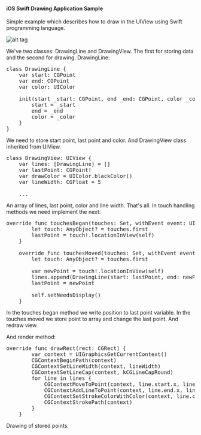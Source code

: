 <h4>iOS Swift Drawing Application Sample</h4>

Simple example which describes how to draw in the UIView using Swift programming language.

![alt tag](https://raw.github.com/maximbilan/ios_swift_drawing_app/master/img/img1.png)

We've two classes: DrawingLine and DrawingView. The first for storing data and the second for drawing.
DrawingLine:

<pre>
class DrawingLine {
	var start: CGPoint
	var end: CGPoint
	var color: UIColor
	
	init(start _start: CGPoint, end _end: CGPoint, color _color: UIColor!) {
		start = _start
		end = _end
		color = _color
	}
}
</pre>

We need to store start point, last point and color.
And DrawingView class inherited from UIView.

<pre>
class DrawingView: UIView {
	var lines: [DrawingLine] = []
	var lastPoint: CGPoint!
	var drawColor = UIColor.blackColor()
	var lineWidth: CGFloat = 5
	
	...
</pre>

An array of lines, last point, color and line width. That's all.
In touch handling methods we need implement the next:

<pre>
override func touchesBegan(touches: Set<NSObject>, withEvent event: UIEvent) {
		let touch: AnyObject? = touches.first
		lastPoint = touch!.locationInView(self)
	}
	
	override func touchesMoved(touches: Set<NSObject>, withEvent event: UIEvent) {
		let touch: AnyObject? = touches.first
		
		var newPoint = touch!.locationInView(self)
		lines.append(DrawingLine(start: lastPoint, end: newPoint, color: drawColor))
		lastPoint = newPoint
		
		self.setNeedsDisplay()
	}
</pre>

In the touches began method we write position to last point variable.
In the touches moved we store point to array and change the last point. And redraw view.

And render method:

<pre>
override func drawRect(rect: CGRect) {
		var context = UIGraphicsGetCurrentContext()
		CGContextBeginPath(context)
		CGContextSetLineWidth(context, lineWidth)
		CGContextSetLineCap(context, kCGLineCapRound)
		for line in lines {
			CGContextMoveToPoint(context, line.start.x, line.start.y)
			CGContextAddLineToPoint(context, line.end.x, line.end.y)
			CGContextSetStrokeColorWithColor(context, line.color.CGColor)
			CGContextStrokePath(context)
		}
	}
</pre>

Drawing of stored points.
